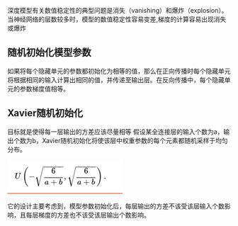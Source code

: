 深度模型有关数值稳定性的典型问题是消失（vanishing）和爆炸（explosion）。
当神经网络的层数较多时，模型的数值稳定性容易变差,梯度的计算容易出现消失或爆炸
## 随机初始化模型参数
如果将每个隐藏单元的参数都初始化为相等的值，那么在正向传播时每个隐藏单元将根据相同的输入计算出相同的值，并传递至输出层。在反向传播中，每个隐藏单元的参数梯度值相等。
## Xavier随机初始化
目标就是使得每一层输出的方差应该尽量相等
 假设某全连接层的输入个数为a，输出个数为b，Xavier随机初始化将使该层中权重参数的每个元素都随机采样于均匀分布。
 
 ![](1.png)

 它的设计主要考虑到，模型参数初始化后，每层输出的方差不该受该层输入个数影响，且每层梯度的方差也不该受该层输出个数影响。